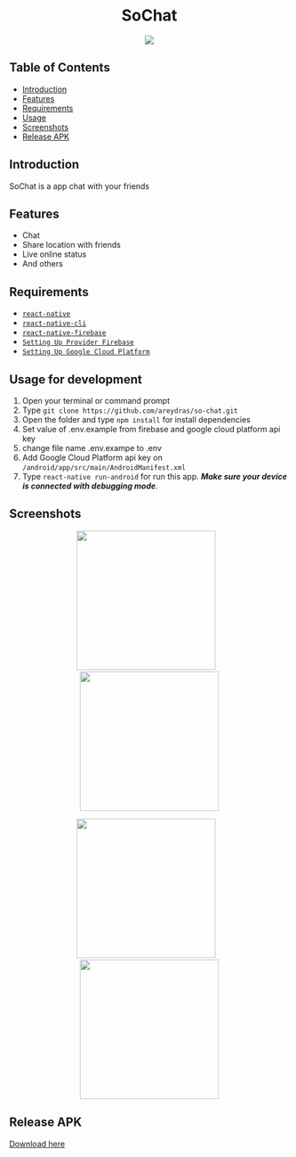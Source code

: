 <h1 align='center'>SoChat</h1>
<p align="center">
  <img src="https://imgur.com/NO12ZXp.png"/>
</p>

## Table of Contents

- [Introduction](#introduction)
- [Features](#features)
- [Requirements](#requirements)
- [Usage](#usage-for-development)
- [Screenshots](#screenshots)
- [Release APK](#release-apk)

## Introduction
SoChat is a app chat with your friends

## Features
* Chat
* Share location with friends
* Live online status
* And others

## Requirements
* [`react-native`](https://facebook.github.io/react-native/docs/getting-started)
* [`react-native-cli`](https://facebook.github.io/react-native/docs/getting-started)
* [`react-native-firebase`](https://rnfirebase.io/)
* [`Setting Up Provider Firebase`](https://console.firebase.google.com)
* [`Setting Up Google Cloud Platform`](https://developers.google.com/maps/documentation/android-sdk/get-api-key)


## Usage for development
1. Open your terminal or command prompt
2. Type `git clone https://github.com/areydras/so-chat.git`
3. Open the folder and type `npm install` for install dependencies
4. Set value of .env.example from firebase and google cloud platform api key
5. change file name .env.exampe to .env
6. Add Google Cloud Platform api key on `/android/app/src/main/AndroidManifest.xml`
7. Type `react-native run-android` for run this app. ***Make sure your device is connected with debugging mode***.


## Screenshots
  <p align="center">
    <span>
      <img src="https://imgur.com/PUwstCV.gif" width="250px" />
      &nbsp;&nbsp;
      <img src="https://imgur.com/3ZFJigA.gif" width="250px" />
    </span>
  </p>
<p align="center">
    <span>
      <img src="https://imgur.com/nZWh7RE.gif" width="250px" />
      &nbsp;&nbsp
      <img src="https://imgur.com/cjjQBy9.gif" width="250px" />
    </span>
  </p>
  
## Release APK
<a href="https://bit.ly/35UtUNp">
  Download here
</a>
